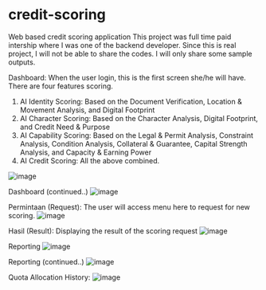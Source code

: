 # credit-scoring
Web based credit scoring application
This project was full time paid intership where I was one of the backend developer.
Since this is real project, I will not be able to share the codes. I will only share some sample outputs.

Dashboard: When the user login, this is the first screen she/he will have. There are four features scoring.
1) AI Identity Scoring: Based on the Document Verification, Location & Movement Analysis, and Digital Footprint
2) AI Character Scoring: Based on the Character Analysis, Digital Footprint, and Credit Need & Purpose
3) AI Capability Scoring: Based on the Legal & Permit Analysis, Constraint Analysis, Condition Analysis, Collateral & Guarantee, Capital Strength Analysis, and Capacity & Earning Power
4) AI Credit Scoring: All the above combined.
   
![image](https://github.com/mahdiwf/credit-scoring/assets/163992115/52ebc5a1-8564-48ef-9f4f-01f438615439)

Dashboard (continued..)
![image](https://github.com/mahdiwf/credit-scoring/assets/163992115/86f99ae1-a8a4-49ed-a760-74cbc7c78171)

Permintaan (Request): The user will access menu here to request for new scoring.
![image](https://github.com/mahdiwf/credit-scoring/assets/163992115/9b59c1d6-edd0-4d89-969b-fbcbfce27a2a)

Hasil (Result): Displaying the result of the scoring request
![image](https://github.com/mahdiwf/credit-scoring/assets/163992115/c463cb50-9ca2-49b3-873a-dc1cac999670)

Reporting
![image](https://github.com/mahdiwf/credit-scoring/assets/163992115/6ef61e0f-7ffe-4030-a8e4-c98f9475caea)

Reporting (continued..)
![image](https://github.com/mahdiwf/credit-scoring/assets/163992115/7816bc71-0a8c-4091-9b74-2cbbe808eb8a)

Quota Allocation History:
![image](https://github.com/mahdiwf/credit-scoring/assets/163992115/f8691365-83b1-4437-9aa6-aa0cf3c19c65)
